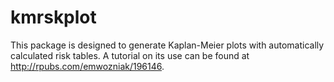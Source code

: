 # kmrskplot
This package is designed to generate Kaplan-Meier plots with automatically calculated risk tables. A tutorial on its use can be found at <http://rpubs.com/emwozniak/196146>.
